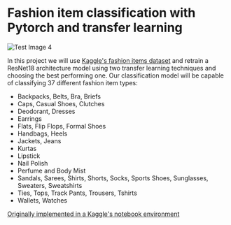 # Fashion item classification with Pytorch and transfer learning
![Test Image 4](https://635.gtbank.com/wp-content/uploads/2017/09/Must-have.jpg)


In this project we will use [Kaggle's fashion items dataset](www.kaggle.com) and retrain a ResNet18 architecture model using two transfer learning techniques and choosing the best performing one. Our classification model will be capable of classifying 37 different fashion item types: 
* Backpacks, Belts, Bra, Briefs
* Caps, Casual Shoes, Clutches
* Deodorant, Dresses
* Earrings
* Flats, Flip Flops, Formal Shoes
* Handbags, Heels
* Jackets, Jeans
* Kurtas
* Lipstick
* Nail Polish
* Perfume and Body Mist
* Sandals, Sarees, Shirts, Shorts, Socks, Sports Shoes, Sunglasses, Sweaters, Sweatshirts
* Ties, Tops, Track Pants, Trousers, Tshirts
* Wallets, Watches

[Originally implemented in a Kaggle's notebook environment](https://www.kaggle.com/pavelgot/items-classification-pytorch)
